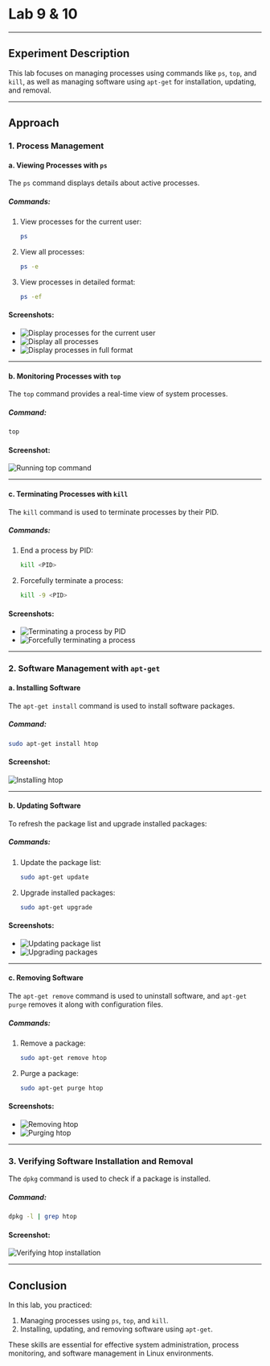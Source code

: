 # Lab 9 & 10

---

## Experiment Description
This lab focuses on managing processes using commands like `ps`, `top`, and `kill`, as well as managing software using `apt-get` for installation, updating, and removal.

---

## Approach

### 1. Process Management

#### a. Viewing Processes with `ps`
The `ps` command displays details about active processes.

##### Commands:
1. View processes for the current user:
   ```bash
   ps
   ```
2. View all processes:
   ```bash
   ps -e
   ```
3. View processes in detailed format:
   ```bash
   ps -ef
   ```

#### Screenshots:
- ![Display processes for the current user](screenshots/ps_command.png)
- ![Display all processes](screenshots/ps_e.png)
- ![Display processes in full format](screenshots/ps_ef.png)

---

#### b. Monitoring Processes with `top`
The `top` command provides a real-time view of system processes.

##### Command:
```bash
top
```

#### Screenshot:
![Running top command](screenshots/top_command.png)

---

#### c. Terminating Processes with `kill`
The `kill` command is used to terminate processes by their PID.

##### Commands:
1. End a process by PID:
   ```bash
   kill <PID>
   ```
2. Forcefully terminate a process:
   ```bash
   kill -9 <PID>
   ```

#### Screenshots:
- ![Terminating a process by PID](screenshots/kill_pid.png)
- ![Forcefully terminating a process](screenshots/kill_9.png)

---

### 2. Software Management with `apt-get`

#### a. Installing Software
The `apt-get install` command is used to install software packages.

##### Command:
```bash
sudo apt-get install htop
```

#### Screenshot:
![Installing htop](screenshots/apt_get_install.png)

---

#### b. Updating Software
To refresh the package list and upgrade installed packages:

##### Commands:
1. Update the package list:
   ```bash
   sudo apt-get update
   ```
2. Upgrade installed packages:
   ```bash
   sudo apt-get upgrade
   ```

#### Screenshots:
- ![Updating package list](screenshots/apt_get_update.png)
- ![Upgrading packages](screenshots/apt_get_upgrade.png)

---

#### c. Removing Software
The `apt-get remove` command is used to uninstall software, and `apt-get purge` removes it along with configuration files.

##### Commands:
1. Remove a package:
   ```bash
   sudo apt-get remove htop
   ```
2. Purge a package:
   ```bash
   sudo apt-get purge htop
   ```

#### Screenshots:
- ![Removing htop](screenshots/apt_get_remove.png)
- ![Purging htop](screenshots/apt_get_purge.png)

---

### 3. Verifying Software Installation and Removal
The `dpkg` command is used to check if a package is installed.

##### Command:
```bash
dpkg -l | grep htop
```

#### Screenshot:
![Verifying htop installation](screenshots/dpkg_grep_htop.png)

---

## Conclusion
In this lab, you practiced:
1. Managing processes using `ps`, `top`, and `kill`.
2. Installing, updating, and removing software using `apt-get`.

These skills are essential for effective system administration, process monitoring, and software management in Linux environments.
